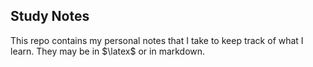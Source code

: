## Study Notes

This repo contains my personal notes that I take to keep track of what I learn. They may be in $\latex$ or in markdown.
